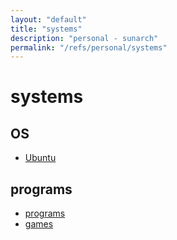 ```yaml
---
layout: "default"
title: "systems"
description: "personal - sunarch"
permalink: "/refs/personal/systems"
---
```


# systems

## OS

- [Ubuntu](ubuntu.md)

## programs

- [programs](programs.md)
- [games](games.md)
